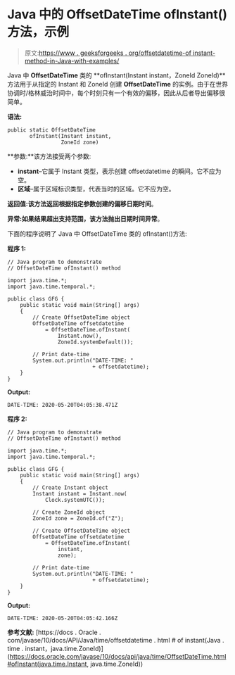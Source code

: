 # Java 中的 OffsetDateTime ofInstant()方法，示例

> 原文:[https://www . geeksforgeeks . org/offsetdatetime-of instant-method-in-Java-with-examples/](https://www.geeksforgeeks.org/offsetdatetime-ofinstant-method-in-java-with-examples/)

Java 中 **OffsetDateTime** 类的 **ofInstant(Instant instant，ZoneId ZoneId)**方法用于从指定的 Instant 和 ZoneId 创建 **OffsetDateTime** 的实例。由于在世界协调时/格林威治时间中，每个时刻只有一个有效的偏移，因此从后者导出偏移很简单。

**语法:**

```
public static OffsetDateTime
       ofInstant(Instant instant,
                 ZoneId zone)

```

**参数:**该方法接受两个参数:

*   **instant**–它属于 Instant 类型，表示创建 offsetdatetime 的瞬间。它不应为空。
*   **区域**–属于区域标识类型，代表当时的区域。它不应为空。

**返回值:**该方法返回根据指定参数创建的**偏移日期时间**。

**异常:**如果结果超出支持范围，该方法抛出**日期时间异常**。

下面的程序说明了 Java 中 OffsetDateTime 类的 ofInstant()方法:

**程序 1:**

```
// Java program to demonstrate
// OffsetDateTime ofInstant() method

import java.time.*;
import java.time.temporal.*;

public class GFG {
    public static void main(String[] args)
    {
        // Create OffsetDateTime object
        OffsetDateTime offsetdatetime
            = OffsetDateTime.ofInstant(
                Instant.now(),
                ZoneId.systemDefault());

        // Print date-time
        System.out.println("DATE-TIME: "
                           + offsetdatetime);
    }
}
```

**Output:**

```
DATE-TIME: 2020-05-20T04:05:38.471Z

```

**程序 2:**

```
// Java program to demonstrate
// OffsetDateTime ofInstant() method

import java.time.*;
import java.time.temporal.*;

public class GFG {
    public static void main(String[] args)
    {
        // Create Instant object
        Instant instant = Instant.now(
            Clock.systemUTC());

        // Create ZoneId object
        ZoneId zone = ZoneId.of("Z");

        // Create OffsetDateTime object
        OffsetDateTime offsetdatetime
            = OffsetDateTime.ofInstant(
                instant,
                zone);

        // Print date-time
        System.out.println("DATE-TIME: "
                           + offsetdatetime);
    }
}
```

**Output:**

```
DATE-TIME: 2020-05-20T04:05:42.166Z

```

**参考文献:**
[https://docs . Oracle . com/javase/10/docs/API/Java/time/offsetdatetime . html # of instant(Java . time . instant，java.time.ZoneId)](https://docs.oracle.com/javase/10/docs/api/java/time/OffsetDateTime.html#ofInstant(java.time.Instant, java.time.ZoneId))